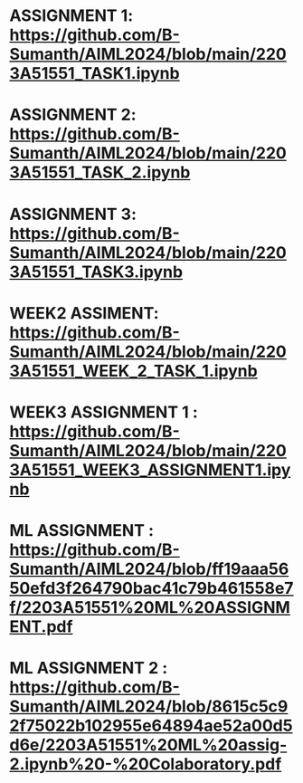 # ASSIGNMENT 1: https://github.com/B-Sumanth/AIML2024/blob/main/2203A51551_TASK1.ipynb
# ASSIGNMENT 2: https://github.com/B-Sumanth/AIML2024/blob/main/2203A51551_TASK_2.ipynb
# ASSIGNMENT 3: https://github.com/B-Sumanth/AIML2024/blob/main/2203A51551_TASK3.ipynb
# WEEK2 ASSIMENT: https://github.com/B-Sumanth/AIML2024/blob/main/2203A51551_WEEK_2_TASK_1.ipynb
# WEEK3 ASSIGNMENT 1 : https://github.com/B-Sumanth/AIML2024/blob/main/2203A51551_WEEK3_ASSIGNMENT1.ipynb
# ML ASSIGNMENT : https://github.com/B-Sumanth/AIML2024/blob/ff19aaa5650efd3f264790bac41c79b461558e7f/2203A51551%20ML%20ASSIGNMENT.pdf
# ML ASSIGNMENT 2 : https://github.com/B-Sumanth/AIML2024/blob/8615c5c92f75022b102955e64894ae52a00d5d6e/2203A51551%20ML%20assig-2.ipynb%20-%20Colaboratory.pdf
